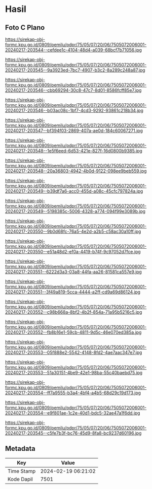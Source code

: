 # Hasil

## Foto C Plano

https://sirekap-obj-formc.kpu.go.id/0809/pemilu/pdpr/75/05/07/20/06/7505072006001-20240217-203544--cefdee1c-4104-48d4-a039-68bcf7b71056.jpg

https://sirekap-obj-formc.kpu.go.id/0809/pemilu/pdpr/75/05/07/20/06/7505072006001-20240217-203545--9a3923ed-7bc7-4907-b3c2-8a289c248a87.jpg

https://sirekap-obj-formc.kpu.go.id/0809/pemilu/pdpr/75/05/07/20/06/7505072006001-20240217-203546--cbb69294-30c8-47c7-8d01-8586fcff85e7.jpg

https://sirekap-obj-formc.kpu.go.id/0809/pemilu/pdpr/75/05/07/20/06/7505072006001-20240217-203546--b03ac08c-1bf7-4cd3-9292-93861c218b34.jpg

https://sirekap-obj-formc.kpu.go.id/0809/pemilu/pdpr/75/05/07/20/06/7505072006001-20240217-203547--bf394f03-2869-407a-ae0d-184c60067271.jpg

https://sirekap-obj-formc.kpu.go.id/0809/pemilu/pdpr/75/05/07/20/06/7505072006001-20240217-203548--1e5f6eed-6d53-421e-827f-16d0800b9385.jpg

https://sirekap-obj-formc.kpu.go.id/0809/pemilu/pdpr/75/05/07/20/06/7505072006001-20240217-203548--20a36803-4942-4b0d-9122-098ee9beb559.jpg

https://sirekap-obj-formc.kpu.go.id/0809/pemilu/pdpr/75/05/07/20/06/7505072006001-20240217-203549--b39df7a6-acc0-455d-a08c-45cfc797824a.jpg

https://sirekap-obj-formc.kpu.go.id/0809/pemilu/pdpr/75/05/07/20/06/7505072006001-20240217-203549--5198385c-5006-4328-a774-094f99e3089b.jpg

https://sirekap-obj-formc.kpu.go.id/0809/pemilu/pdpr/75/05/07/20/06/7505072006001-20240217-203550--9b0d68fc-76a5-4e2d-a2b5-c58ac30a10ff.jpg

https://sirekap-obj-formc.kpu.go.id/0809/pemilu/pdpr/75/05/07/20/06/7505072006001-20240217-203550--e51a48d2-ef0a-4419-b74f-9c97052d7fce.jpg

https://sirekap-obj-formc.kpu.go.id/0809/pemilu/pdpr/75/05/07/20/06/7505072006001-20240217-203551--6222d3a3-03a8-44fa-aa26-81581ca557e9.jpg

https://sirekap-obj-formc.kpu.go.id/0809/pemilu/pdpr/75/05/07/20/06/7505072006001-20240217-203551--3f49a819-5cca-4444-a2ff-cd9a69d86124.jpg

https://sirekap-obj-formc.kpu.go.id/0809/pemilu/pdpr/75/05/07/20/06/7505072006001-20240217-203552--c98b668a-8bf2-4b2f-854a-71a95b5216c5.jpg

https://sirekap-obj-formc.kpu.go.id/0809/pemilu/pdpr/75/05/07/20/06/7505072006001-20240217-203552--fb8b16e1-59cb-4811-9d5c-46e070ed385a.jpg

https://sirekap-obj-formc.kpu.go.id/0809/pemilu/pdpr/75/05/07/20/06/7505072006001-20240217-203553--05f888e2-5542-4148-8fd2-4ae7aac347e7.jpg

https://sirekap-obj-formc.kpu.go.id/0809/pemilu/pdpr/75/05/07/20/06/7505072006001-20240217-203553--51a30151-4be9-42e1-98ba-55c40baebd75.jpg

https://sirekap-obj-formc.kpu.go.id/0809/pemilu/pdpr/75/05/07/20/06/7505072006001-20240217-203554--ff7a9555-b3a4-4bf4-a4b5-68d29c19d173.jpg

https://sirekap-obj-formc.kpu.go.id/0809/pemilu/pdpr/75/05/07/20/06/7505072006001-20240217-203554--e9f801ae-1c2e-40d1-bdc5-32ae47a1f6dd.jpg

https://sirekap-obj-formc.kpu.go.id/0809/pemilu/pdpr/75/05/07/20/06/7505072006001-20240217-203545--c5fe7b3f-bc76-45d9-8fa8-bc9237d60196.jpg


## Metadata

| Key        | Value               |
| ---------- | ------------------- |
| Time Stamp | 2024-02-19 06:21:02 |
| Kode Dapil | 7501                |



